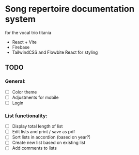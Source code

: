 # Song repertoire documentation system

for the vocal trio titania

- React + Vite
- Firebase
- TailwindCSS and Flowbite React for styling

## TODO

### General:

- [ ] Color theme
- [ ] Adjustments for mobile
- [ ] Login

### List functionality:

- [ ] Display total length of list
- [ ] Edit lists and print / save as pdf
- [ ] Sort lists in accordion (based on year?)
- [ ] Create new list based on existing list
- [ ] Add comments to lists
